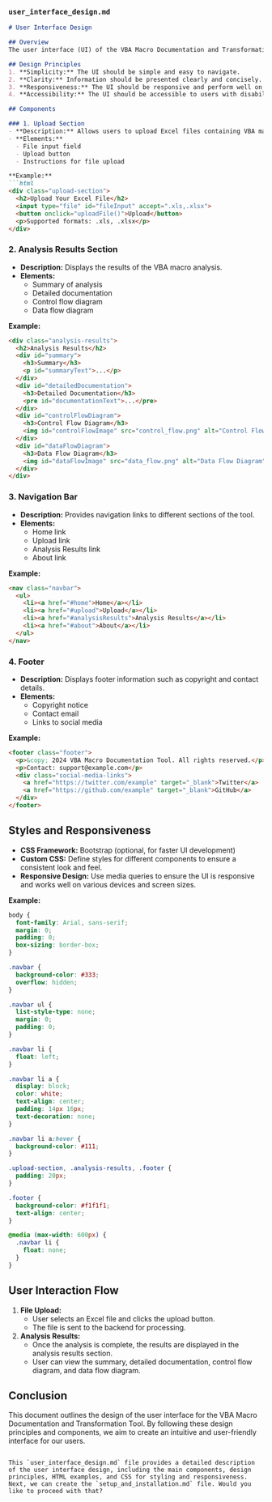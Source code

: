 ### `user_interface_design.md`
```markdown
# User Interface Design

## Overview
The user interface (UI) of the VBA Macro Documentation and Transformation Tool is designed to be intuitive and user-friendly. It allows users to upload Excel files containing VBA macros, view detailed analysis results, and interact with the tool seamlessly. This document describes the key components and design principles of the UI.

## Design Principles
1. **Simplicity:** The UI should be simple and easy to navigate.
2. **Clarity:** Information should be presented clearly and concisely.
3. **Responsiveness:** The UI should be responsive and perform well on various devices and screen sizes.
4. **Accessibility:** The UI should be accessible to users with disabilities, following WCAG guidelines.

## Components

### 1. Upload Section
- **Description:** Allows users to upload Excel files containing VBA macros.
- **Elements:**
  - File input field
  - Upload button
  - Instructions for file upload

**Example:**
```html
<div class="upload-section">
  <h2>Upload Your Excel File</h2>
  <input type="file" id="fileInput" accept=".xls,.xlsx">
  <button onclick="uploadFile()">Upload</button>
  <p>Supported formats: .xls, .xlsx</p>
</div>
```

### 2. Analysis Results Section
- **Description:** Displays the results of the VBA macro analysis.
- **Elements:**
  - Summary of analysis
  - Detailed documentation
  - Control flow diagram
  - Data flow diagram

**Example:**
```html
<div class="analysis-results">
  <h2>Analysis Results</h2>
  <div id="summary">
    <h3>Summary</h3>
    <p id="summaryText">...</p>
  </div>
  <div id="detailedDocumentation">
    <h3>Detailed Documentation</h3>
    <pre id="documentationText">...</pre>
  </div>
  <div id="controlFlowDiagram">
    <h3>Control Flow Diagram</h3>
    <img id="controlFlowImage" src="control_flow.png" alt="Control Flow Diagram">
  </div>
  <div id="dataFlowDiagram">
    <h3>Data Flow Diagram</h3>
    <img id="dataFlowImage" src="data_flow.png" alt="Data Flow Diagram">
  </div>
</div>
```

### 3. Navigation Bar
- **Description:** Provides navigation links to different sections of the tool.
- **Elements:**
  - Home link
  - Upload link
  - Analysis Results link
  - About link

**Example:**
```html
<nav class="navbar">
  <ul>
    <li><a href="#home">Home</a></li>
    <li><a href="#upload">Upload</a></li>
    <li><a href="#analysisResults">Analysis Results</a></li>
    <li><a href="#about">About</a></li>
  </ul>
</nav>
```

### 4. Footer
- **Description:** Displays footer information such as copyright and contact details.
- **Elements:**
  - Copyright notice
  - Contact email
  - Links to social media

**Example:**
```html
<footer class="footer">
  <p>&copy; 2024 VBA Macro Documentation Tool. All rights reserved.</p>
  <p>Contact: support@example.com</p>
  <div class="social-media-links">
    <a href="https://twitter.com/example" target="_blank">Twitter</a>
    <a href="https://github.com/example" target="_blank">GitHub</a>
  </div>
</footer>
```

## Styles and Responsiveness
- **CSS Framework:** Bootstrap (optional, for faster UI development)
- **Custom CSS:** Define styles for different components to ensure a consistent look and feel.
- **Responsive Design:** Use media queries to ensure the UI is responsive and works well on various devices and screen sizes.

**Example:**
```css
body {
  font-family: Arial, sans-serif;
  margin: 0;
  padding: 0;
  box-sizing: border-box;
}

.navbar {
  background-color: #333;
  overflow: hidden;
}

.navbar ul {
  list-style-type: none;
  margin: 0;
  padding: 0;
}

.navbar li {
  float: left;
}

.navbar li a {
  display: block;
  color: white;
  text-align: center;
  padding: 14px 16px;
  text-decoration: none;
}

.navbar li a:hover {
  background-color: #111;
}

.upload-section, .analysis-results, .footer {
  padding: 20px;
}

.footer {
  background-color: #f1f1f1;
  text-align: center;
}

@media (max-width: 600px) {
  .navbar li {
    float: none;
  }
}
```

## User Interaction Flow
1. **File Upload:**
   - User selects an Excel file and clicks the upload button.
   - The file is sent to the backend for processing.
2. **Analysis Results:**
   - Once the analysis is complete, the results are displayed in the analysis results section.
   - User can view the summary, detailed documentation, control flow diagram, and data flow diagram.

## Conclusion
This document outlines the design of the user interface for the VBA Macro Documentation and Transformation Tool. By following these design principles and components, we aim to create an intuitive and user-friendly interface for our users.
```

This `user_interface_design.md` file provides a detailed description of the user interface design, including the main components, design principles, HTML examples, and CSS for styling and responsiveness. Next, we can create the `setup_and_installation.md` file. Would you like to proceed with that?
